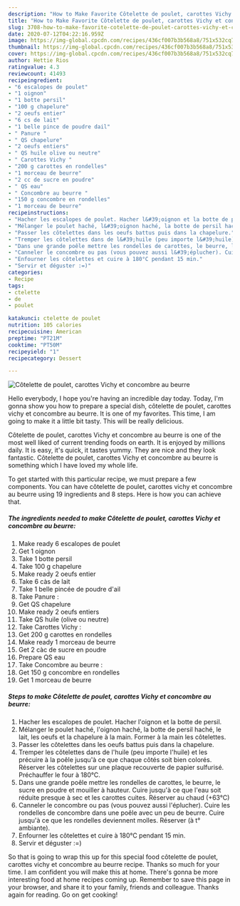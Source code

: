 ```yaml
---
description: "How to Make Favorite Côtelette de poulet, carottes Vichy et concombre au beurre"
title: "How to Make Favorite Côtelette de poulet, carottes Vichy et concombre au beurre"
slug: 3708-how-to-make-favorite-cotelette-de-poulet-carottes-vichy-et-concombre-au-beurre
date: 2020-07-12T04:22:16.959Z
image: https://img-global.cpcdn.com/recipes/436cf007b3b568a8/751x532cq70/cotelette-de-poulet-carottes-vichy-et-concombre-au-beurre-photo-principale-de-la-recette.jpg
thumbnail: https://img-global.cpcdn.com/recipes/436cf007b3b568a8/751x532cq70/cotelette-de-poulet-carottes-vichy-et-concombre-au-beurre-photo-principale-de-la-recette.jpg
cover: https://img-global.cpcdn.com/recipes/436cf007b3b568a8/751x532cq70/cotelette-de-poulet-carottes-vichy-et-concombre-au-beurre-photo-principale-de-la-recette.jpg
author: Hettie Rios
ratingvalue: 4.3
reviewcount: 41493
recipeingredient:
- "6 escalopes de poulet"
- "1 oignon"
- "1 botte persil"
- "100 g chapelure"
- "2 oeufs entier"
- "6 cs de lait"
- "1 belle pince de poudre dail"
- " Panure "
- " QS chapelure"
- "2 oeufs entiers"
- " QS huile olive ou neutre"
- " Carottes Vichy "
- "200 g carottes en rondelles"
- "1 morceau de beurre"
- "2 cc de sucre en poudre"
- " QS eau"
- " Concombre au beurre "
- "150 g concombre en rondelles"
- "1 morceau de beurre"
recipeinstructions:
- "Hacher les escalopes de poulet. Hacher l&#39;oignon et la botte de persil."
- "Mélanger le poulet haché, l&#39;oignon haché, la botte de persil haché, le lait, les oeufs et la chapelure à la main. Former à la main les côtelettes."
- "Passer les côtelettes dans les oeufs battus puis dans la chapelure."
- "Tremper les côtelettes dans de l&#39;huile (peu importe l&#39;huile) et les précuire à la poêle jusqu&#39;à ce que chaque côtés soit bien colorés. Réserver les côtelettes sur une plaque recouverte de papier sulfurisé. Préchauffer le four à 180°C."
- "Dans une grande poêle mettre les rondelles de carottes, le beurre, le sucre en poudre et mouiller à hauteur. Cuire jusqu&#39;à ce que l&#39;eau soit réduite presque à sec et les carottes cuites. Réserver au chaud (+63°C)"
- "Canneler le concombre ou pas (vous pouvez aussi l&#39;éplucher). Cuire les rondelles de concombre dans une poêle avec un peu de beurre. Cuire jusqu&#39;à ce que les rondelles deviennent molles. Réserver (à t° ambiante)."
- "Enfourner les côtelettes et cuire à 180°C pendant 15 min."
- "Servir et déguster :=)"
categories:
- Recipe
tags:
- ctelette
- de
- poulet

katakunci: ctelette de poulet 
nutrition: 105 calories
recipecuisine: American
preptime: "PT21M"
cooktime: "PT50M"
recipeyield: "1"
recipecategory: Dessert

---
```



![Côtelette de poulet, carottes Vichy et concombre au beurre](https://img-global.cpcdn.com/recipes/436cf007b3b568a8/751x532cq70/cotelette-de-poulet-carottes-vichy-et-concombre-au-beurre-photo-principale-de-la-recette.jpg)

Hello everybody, I hope you're having an incredible day today. Today, I'm gonna show you how to prepare a special dish, côtelette de poulet, carottes vichy et concombre au beurre. It is one of my favorites. This time, I am going to make it a little bit tasty. This will be really delicious.

Côtelette de poulet, carottes Vichy et concombre au beurre is one of the most well liked of current trending foods on earth. It is enjoyed by millions daily. It is easy, it's quick, it tastes yummy. They are nice and they look fantastic. Côtelette de poulet, carottes Vichy et concombre au beurre is something which I have loved my whole life.




To get started with this particular recipe, we must prepare a few components. You can have côtelette de poulet, carottes vichy et concombre au beurre using 19 ingredients and 8 steps. Here is how you can achieve that.

<!--inarticleads1-->

##### The ingredients needed to make Côtelette de poulet, carottes Vichy et concombre au beurre:

1. Make ready 6 escalopes de poulet
1. Get 1 oignon
1. Take 1 botte persil
1. Take 100 g chapelure
1. Make ready 2 oeufs entier
1. Take 6 càs de lait
1. Take 1 belle pincée de poudre d&#39;ail
1. Take  Panure :
1. Get  QS chapelure
1. Make ready 2 oeufs entiers
1. Take  QS huile (olive ou neutre)
1. Take  Carottes Vichy :
1. Get 200 g carottes en rondelles
1. Make ready 1 morceau de beurre
1. Get 2 càc de sucre en poudre
1. Prepare  QS eau
1. Take  Concombre au beurre :
1. Get 150 g concombre en rondelles
1. Get 1 morceau de beurre




<!--inarticleads2-->

##### Steps to make Côtelette de poulet, carottes Vichy et concombre au beurre:

1. Hacher les escalopes de poulet. Hacher l&#39;oignon et la botte de persil.
1. Mélanger le poulet haché, l&#39;oignon haché, la botte de persil haché, le lait, les oeufs et la chapelure à la main. Former à la main les côtelettes.
1. Passer les côtelettes dans les oeufs battus puis dans la chapelure.
1. Tremper les côtelettes dans de l&#39;huile (peu importe l&#39;huile) et les précuire à la poêle jusqu&#39;à ce que chaque côtés soit bien colorés. Réserver les côtelettes sur une plaque recouverte de papier sulfurisé. Préchauffer le four à 180°C.
1. Dans une grande poêle mettre les rondelles de carottes, le beurre, le sucre en poudre et mouiller à hauteur. Cuire jusqu&#39;à ce que l&#39;eau soit réduite presque à sec et les carottes cuites. Réserver au chaud (+63°C)
1. Canneler le concombre ou pas (vous pouvez aussi l&#39;éplucher). Cuire les rondelles de concombre dans une poêle avec un peu de beurre. Cuire jusqu&#39;à ce que les rondelles deviennent molles. Réserver (à t° ambiante).
1. Enfourner les côtelettes et cuire à 180°C pendant 15 min.
1. Servir et déguster :=)




So that is going to wrap this up for this special food côtelette de poulet, carottes vichy et concombre au beurre recipe. Thanks so much for your time. I am confident you will make this at home. There's gonna be more interesting food at home recipes coming up. Remember to save this page in your browser, and share it to your family, friends and colleague. Thanks again for reading. Go on get cooking!

